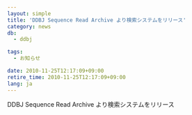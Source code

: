 ```yaml
---
layout: simple
title: 'DDBJ Sequence Read Archive より検索システムをリリース'
category: news
db:
  - ddbj

tags:
  - お知らせ

date: 2010-11-25T12:17:09+09:00
retire_time: 2010-11-25T12:17:09+09:00
lang: ja
---
```


DDBJ Sequence Read Archive より検索システムをリリース

